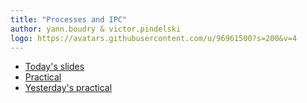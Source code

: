 ```yaml
---
title: "Processes and IPC"
author: yann.boudry & victor.pindelski
logo: https://avatars.githubusercontent.com/u/96961500?s=200&v=4
---
```


- [Today's slides](C_UNIX_Workshop_Processes_and_IPC.pdf)
- [Practical](exercice.html)
- [Yesterday's practical](https://asm-2024.github.io/jour3/)

